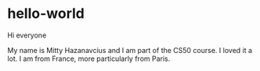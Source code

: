 # hello-world

Hi everyone

My name is Mitty Hazanavcius and I am part of the CS50 course. I loved it a lot. I am from France, more particularly from Paris. 
